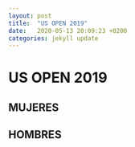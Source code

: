 ```yaml
---
layout: post
title:  "US OPEN 2019"
date:   2020-05-13 20:09:23 +0200
categories: jekyll update
---
```


# US OPEN 2019

## MUJERES

## HOMBRES
